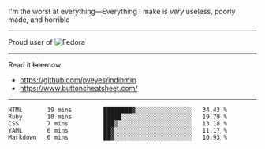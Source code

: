 I'm the worst at everything—Everything I make is *very* useless, poorly made, and horrible

___
Proud user of ![Fedora](https://img.shields.io/badge/-Fedora-blue?style=flat-square&logo=fedora)

___
Read it <s>later</s>now
- https://github.com/pveyes/indihmm
- https://www.buttoncheatsheet.com/

___
<!--START_SECTION:waka-->
```text
HTML       19 mins         ████████▓░░░░░░░░░░░░░░░░   34.43 % 
Ruby       10 mins         █████░░░░░░░░░░░░░░░░░░░░   19.79 % 
CSS        7 mins          ███▒░░░░░░░░░░░░░░░░░░░░░   13.18 % 
YAML       6 mins          ██▓░░░░░░░░░░░░░░░░░░░░░░   11.17 % 
Markdown   6 mins          ██▓░░░░░░░░░░░░░░░░░░░░░░   10.93 % 
```
<!--END_SECTION:waka-->
